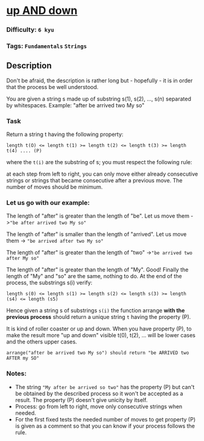 # [up AND down](https://www.codewars.com/kata/56cac350145912e68b0006f0)

### Difficulty: `6 kyu`

### Tags: `Fundamentals` `Strings`

## Description

Don't be afraid, the description is rather long but - hopefully - it is in order that the process be well understood.

You are given a string s made up of substring s(1), s(2), ..., s(n) separated by whitespaces. Example: "after be arrived two My so"

### Task
Return a string t having the following property:

`length t(O) <= length t(1) >= length t(2) <= length t(3) >= length t(4) .... (P)`

where the `t(i)` are the substring of s; you must respect the following rule:

at each step from left to right, you can only move either already consecutive strings or strings that became consecutive after a previous move. The number of moves should be minimum.

### Let us go with our example:
The length of "after" is greater than the length of "be". Let us move them ->`"be after arrived two My so"`

The length of "after" is smaller than the length of "arrived". Let us move them -> `"be arrived after two My so"`

The length of "after" is greater than the length of "two" ->`"be arrived two after My so"`

The length of "after" is greater than the length of "My". Good! Finally the length of "My" and "so" are the same, nothing to do. At the end of the process, the substrings s(i) verify:

`length s(0) <= length s(1) >= length s(2) <= length s(3) >= length (s4) <= length (s5)`

Hence given a string s of substrings `s(i)` the function arrange **with the previous process** should return a unique string `t` having the property (P).

It is kind of roller coaster or up and down. When you have property (P), to make the result more "up and down" visible t(0), t(2), ... will be lower cases and the others upper cases.

```
arrange("after be arrived two My so") should return "be ARRIVED two AFTER my SO"
```

### Notes:
- The string `"My after be arrived so two"` has the property (P) but can't be obtained by the described process so it won't be accepted as a result. The property (P) doesn't give unicity by itself.
- Process: go from left to right, move only consecutive strings when needed.
- For the first fixed tests the needed number of moves to get property (P) is given as a comment so that you can know if your process follows the rule.
